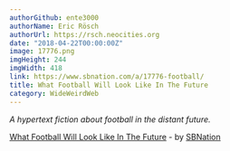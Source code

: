 ```yaml
---
authorGithub: ente3000
authorName: Eric Rösch
authorUrl: https://rsch.neocities.org
date: "2018-04-22T00:00:00Z"
image: 17776.png
imgHeight: 244
imgWidth: 418
link: https://www.sbnation.com/a/17776-football/
title: What Football Will Look Like In The Future
category: WideWeirdWeb
---
```


_A hypertext fiction about football in the distant future._

[What Football Will Look Like In The Future](https://www.sbnation.com/a/17776-football/) - by [SBNation](https://www.sbnation.com/)
